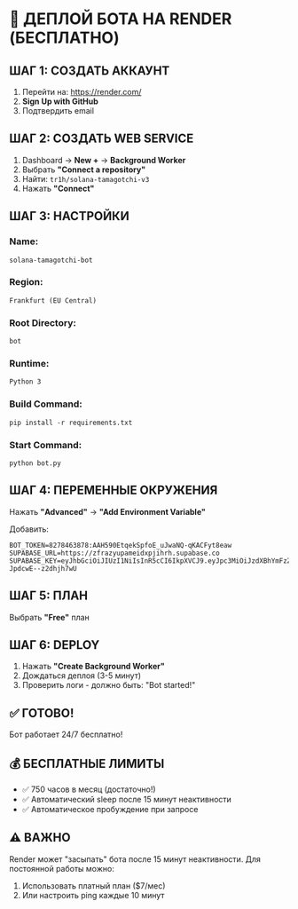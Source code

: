 # 🚀 ДЕПЛОЙ БОТА НА RENDER (БЕСПЛАТНО)

## ШАГ 1: СОЗДАТЬ АККАУНТ

1. Перейти на: https://render.com/
2. **Sign Up with GitHub**
3. Подтвердить email

## ШАГ 2: СОЗДАТЬ WEB SERVICE

1. Dashboard → **New +** → **Background Worker**
2. Выбрать **"Connect a repository"**
3. Найти: `tr1h/solana-tamagotchi-v3`
4. Нажать **"Connect"**

## ШАГ 3: НАСТРОЙКИ

### Name:
```
solana-tamagotchi-bot
```

### Region:
```
Frankfurt (EU Central)
```

### Root Directory:
```
bot
```

### Runtime:
```
Python 3
```

### Build Command:
```
pip install -r requirements.txt
```

### Start Command:
```
python bot.py
```

## ШАГ 4: ПЕРЕМЕННЫЕ ОКРУЖЕНИЯ

Нажать **"Advanced"** → **"Add Environment Variable"**

Добавить:

```
BOT_TOKEN=8278463878:AAH590EtqekSpfoE_uJwaNQ-qKACFyt8eaw
SUPABASE_URL=https://zfrazyupameidxpjihrh.supabase.co
SUPABASE_KEY=eyJhbGciOiJIUzI1NiIsInR5cCI6IkpXVCJ9.eyJpc3MiOiJzdXBhYmFzZSIsInJlZiI6InpmcmF6eXVwYW1laWR4cGppaHJoIiwicm9sZSI6ImFub24iLCJpYXQiOjE3NTk5Mzc1NTAsImV4cCI6MjA3NTUxMzU1MH0.1EkMDqCNJoAjcJDh3Dd3yPfus-JpdcwE--z2dhjh7wU
```

## ШАГ 5: ПЛАН

Выбрать **"Free"** план

## ШАГ 6: DEPLOY

1. Нажать **"Create Background Worker"**
2. Дождаться деплоя (3-5 минут)
3. Проверить логи - должно быть: "Bot started!"

## ✅ ГОТОВО!

Бот работает 24/7 бесплатно!

## 💰 БЕСПЛАТНЫЕ ЛИМИТЫ

- ✅ 750 часов в месяц (достаточно!)
- ✅ Автоматический sleep после 15 минут неактивности
- ✅ Автоматическое пробуждение при запросе

## ⚠️ ВАЖНО

Render может "засыпать" бота после 15 минут неактивности.
Для постоянной работы можно:
1. Использовать платный план ($7/мес)
2. Или настроить ping каждые 10 минут




